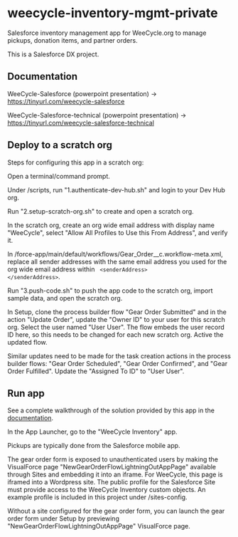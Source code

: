 # weecycle-inventory-mgmt-private

Salesforce inventory management app for WeeCycle.org to manage pickups, donation items, and partner orders.

This is a Salesforce DX project.

## Documentation

WeeCycle-Salesforce (powerpoint presentation) -> https://tinyurl.com/weecycle-salesforce

WeeCycle-Salesforce-technical (powerpoint presentation) -> https://tinyurl.com/weecycle-salesforce-technical


## Deploy to a scratch org

Steps for configuring this app in a scratch org:

Open a terminal/command prompt. 

Under /scripts, run "1.authenticate-dev-hub.sh" and login to your Dev Hub org.

Run "2.setup-scratch-org.sh" to create and open a scratch org.

In the scratch org, create an org wide email address with display name "WeeCycle", select "Allow All Profiles to Use this From Address", and verify it.

In /force-app/main/default/workflows/Gear_Order__c.workflow-meta.xml, replace all sender addresses with the same email address you used for the org wide email address within <code> &lt;senderAddress&gt; &lt;/senderAddress&gt;</code>.

Run "3.push-code.sh" to push the app code to the scratch org, import sample data, and open the scratch org. 

In Setup, clone the process builder flow "Gear Order Submitted" and in the action "Update Order", update the "Owner ID" to your user for this scratch org. Select the user named "User User". The flow embeds the user record ID here, so this needs to be changed for each new scratch org. Active the updated flow.

Similar updates need to be made for the task creation actions in the process builder flows: "Gear Order Scheduled", "Gear Order Confirmed", and "Gear Order Fulfilled". Update the "Assigned To ID" to "User User". 

## Run app

See a complete walkthrough of the solution provided by this app in the [documentation](#documentation).

In the App Launcher, go to the "WeeCycle Inventory" app.

Pickups are typically done from the Salesforce mobile app. 

The gear order form is exposed to unauthenticated users by making the VisualForce page "NewGearOrderFlowLightningOutAppPage" available through Sites and embedding it into an iframe. For WeeCycle, this page is iframed into a Wordpress site. The public profile for the Salesforce Site must provide access to the WeeCycle Inventory custom objects. An example profile is included in this project under /sites-config. 

Without a site configured for the gear order form, you can launch the gear order form under Setup by previewing "NewGearOrderFlowLightningOutAppPage" VisualForce page.
